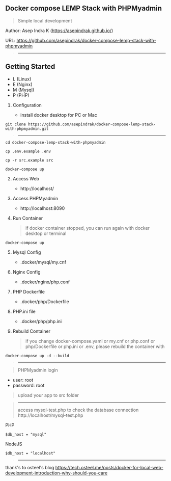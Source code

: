 ## Docker compose LEMP Stack with PHPMyadmin

> Simple local development

Author: Asep Indra K (https://asepindrak.github.io/)

URL: https://github.com/asepindrak/docker-compose-lemp-stack-with-phpmyadmin

> ---

## Getting Started

- L (Linux)
- E (Nginx)
- M (Mysql)
- P (PHP)

1. Configuration

   - install docker desktop for PC or Mac

```
git clone https://github.com/asepindrak/docker-compose-lemp-stack-with-phpmyadmin.git
```

> ---

```
cd docker-compose-lemp-stack-with-phpmyadmin
```

```
cp .env.example .env
```

```
cp -r src.example src
```

```
docker-compose up
```

2. Access Web

   - http://localhost/

3. Access PHPMyadmin

   - http://localhost:8090

4. Run Container
   > if docker container stopped, you can run again with docker desktop or terminal

```
docker-compose up
```

5. Mysql Config

   - .docker/mysql/my.cnf

6. Nginx Config

   - .docker/nginx/php.conf

7. PHP Dockerfile

   - .docker/php/Dockerfile

8. PHP.ini file

   - .docker/php/php.ini

9. Rebuild Container
   > if you change docker-compose.yaml or my.cnf or php.conf or php/Dockerfile or php.ini or .env, please rebuild the container with

```
docker-compose up -d --build
```

> ---

> PHPMyadmin login

- user: root
- password: root

> upload your app to src folder

> ---
>
> access mysql-test.php to check the database connection http://localhost/mysql-test.php

PHP

```
$db_host = "mysql"
```

NodeJS

```
$db_host = "localhost"
```

> ---

thank's to osteel's blog
https://tech.osteel.me/posts/docker-for-local-web-development-introduction-why-should-you-care
